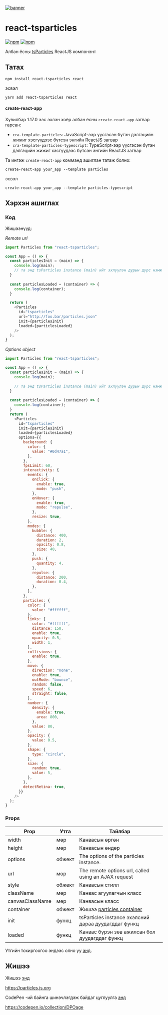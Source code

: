 [![banner](https://particles.js.org/images/banner3.png)](https://particles.js.org)

# react-tsparticles

[![npm](https://img.shields.io/npm/v/react-tsparticles)](https://www.npmjs.com/package/react-tsparticles) [![npm](https://img.shields.io/npm/dm/react-tsparticles)](https://www.npmjs.com/package/react-tsparticles)

Албан ёсны [tsParticles](https://github.com/matteobruni/tsparticles) ReactJS компонэнт

## Татах

```shell
npm install react-tsparticles react
```

эсвэл

```shell
yarn add react-tsparticles react
```

#### create-react-app

Хувилбар 1.17.0 ээс эхлэн хоёр албан ёсны `create-react-app` загвар гарсан:

- `cra-template-particles`: JavaScript-ээр үүсгэсэн бүтэн дэлгэцийн жижиг хэсгүүдээс бүтсэн энгийн ReactJS загвар
- `cra-template-particles-typescript`: TypeScript-ээр үүсгэсэн бүтэн дэлгэцийн жижиг хэсгүүдээс бүтсэн энгийн ReactJS загвар

Та ингэж `create-react-app` комманд ашиглан татаж болно:

```shell script
create-react-app your_app --template particles
```

эсвэл

```shell script
create-react-app your_app --template particles-typescript
```

## Хэрхэн ашиглах

### Код

Жишээнүүд:

_Remote url_

```javascript
import Particles from "react-tsparticles";

const App = () => {
  const particlesInit = (main) => {
    console.log(main);
    // та энд tsParticles instance (main) ийг эхлүүлэн дурын дүрс нэмж болно
  }
  
  const particlesLoaded = (container) => {
    console.log(container);
  }

  return (
    <Particles
      id="tsparticles"
      url="http://foo.bar/particles.json"
      init={particlesInit}
      loaded={particlesLoaded}
    />
  );
}
```

_Options object_

```javascript
import Particles from "react-tsparticles";

const App = () => {
  const particlesInit = (main) => {
    console.log(main);
    
    // та энд tsParticles instance (main) ийг эхлүүлэн дурын дүрс нэмж болно
  }
  
  const particlesLoaded = (container) => {
    console.log(container);
  }
  return (
    <Particles
      id="tsparticles"
      init={particlesInit}
      loaded={particlesLoaded}
      options={{
        background: {
          color: {
            value: "#0d47a1",
          },
        },
        fpsLimit: 60,
        interactivity: {
          events: {
            onClick: {
              enable: true,
              mode: "push",
            },
            onHover: {
              enable: true,
              mode: "repulse",
            },
            resize: true,
          },
          modes: {
            bubble: {
              distance: 400,
              duration: 2,
              opacity: 0.8,
              size: 40,
            },
            push: {
              quantity: 4,
            },
            repulse: {
              distance: 200,
              duration: 0.4,
            },
          },
        },
        particles: {
          color: {
            value: "#ffffff",
          },
          links: {
            color: "#ffffff",
            distance: 150,
            enable: true,
            opacity: 0.5,
            width: 1,
          },
          collisions: {
            enable: true,
          },
          move: {
            direction: "none",
            enable: true,
            outMode: "bounce",
            random: false,
            speed: 6,
            straight: false,
          },
          number: {
            density: {
              enable: true,
              area: 800,
            },
            value: 80,
          },
          opacity: {
            value: 0.5,
          },
          shape: {
            type: "circle",
          },
          size: {
            random: true,
            value: 5,
          },
        },
        detectRetina: true,
      }}
    />
  );
}
```

### Props

| Prop    | Утга     |  Тайлбар    |
| --------------- | -------- | --------------------------------------------------------------------------------------------------------------------------------------------------- |
| width           | мөр   | Канвасын өргөн|
| height          | мөр   | Канвасын өндөр|
| options         | обжект   | The options of the particles instance.|
| url             | мөр   | The remote options url, called using an AJAX request                                                                                                |
| style           | обжект   | Канвасын стилл|
| className       | мөр   | Канвас агуулагчын класс|
| canvasClassName | мөр   | Канвасын класс|
| container       | обжект   | Жишээ [particles container](https://particles.js.org/docs/modules/_core_container_.html)                                              |
| init            | функц | tsParticles instance эхэлсний дараа дуудагддаг функц|
| loaded          | функц | Канвас бүрэн зөв ажилсан бол дуудагддаг функц|

Утгийн тохиргоогоо эндээс олно уу [энд](https://particles.js.org).

## Жишээ

Жишээ [энд](https://particles.js.org)

<https://particles.js.org>

CodePen -ий байнга шинэчлэгдэж байдаг цуглуулга [энд](https://codepen.io/collection/DPOage)

<https://codepen.io/collection/DPOage>
